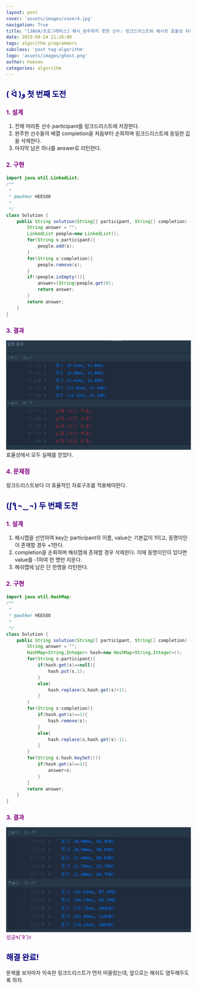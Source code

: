 ```yaml
---
layout: post
cover: 'assets/images/cover4.jpg'
navigation: True
title: "[JAVA/프로그래머스] 해시_완주하지 못한 선수: 링크드리스트와 해시의 효율성 차이"
date: 2019-09-24 21:26:00
tags: algorithm programmers
subclass: 'post tag-algorithm'
logo: 'assets/images/ghost.png'
author: heesoo
categories: algorithm
---
```

## <span style="color:navy">( ᐛ )و 첫 번째 도전</span>


### <span style="color:purple">1. 설계</span>
1. 전체 마라톤 선수 participant를 링크드리스트에 저장한다.
2. 완주한 선수들의 배열 completion을 처음부터 순회하며 링크드리스트에 동일한 값을 삭제한다.
3. 마지막 남은 하나를 answer로 리턴한다.

### <span style="color:purple">2. 구현</span>
```java
import java.util.LinkedList;
/**
 *
 * @author HEESOO
 *
 */
class Solution {
    public String solution(String[] participant, String[] completion) {
        String answer = "";
        LinkedList people=new LinkedList();
        for(String s:participant){
            people.add(s);
        }
        for(String s:completion){
            people.remove(s);
        }
        if(!people.isEmpty()){
            answer=(String)people.get(0);
            return answer;
        }
        return answer;
    }
}
```

### <span style="color:purple">3. 결과</span>
![실행결과](./assets/images/190924_1.png)
효율성에서 모두 실패를 얻었다.

### <span style="color:purple">4. 문제점</span>
링크드리스트보다 더 효율적인 자료구조를 적용해야한다.


## <span style="color:navy">(ʃƪ¬‿¬) 두 번째 도전</span>

### <span style="color:purple">1. 설계</span>
1. 해시맵을 선언하여 key는 participant의 이름, value는 기본값이 1이고, 동명이인이 존재할 경우 +1한다.
2. completion을 순회하며 해쉬맵에 존재할 경우 삭제한다. 이때 동명이인이 있다면 value를 -1하여 한 명만 지운다.
3. 해쉬맵에 남은 단 한명을 리턴한다.

### <span style="color:purple">2. 구현</span>
```java
import java.util.HashMap;
/**
 *
 * @author HEESOO
 *
 */
class Solution {
    public String solution(String[] participant, String[] completion) {
        String answer = "";
        HashMap<String,Integer> hash=new HashMap<String,Integer>();
        for(String s:participant){
            if(hash.get(s)==null){
                hash.put(s,1);
            }
            else{
                hash.replace(s,hash.get(s)+1);
            }
        }
        for(String s:completion){
            if(hash.get(s)==1){
                hash.remove(s);
            }
            else{
                hash.replace(s,hash.get(s)-1);
            }
        }
        for(String s:hash.keySet()){
            if(hash.get(s)==1){
                answer=s;
            }
        }
        return answer;
    }
}
```

### <span style="color:purple">3. 결과</span>
![실행결과](./assets/images/190924_2.png)
<span style="color:purple">성공٩(˘◊˘)۶</span>

## <span style="color:navy">해결 완료!</span>

문제를 보자마자 익숙한 링크드리스트가 먼저 떠올랐는데, 앞으로는 해쉬도 염두해두도록 하자.
